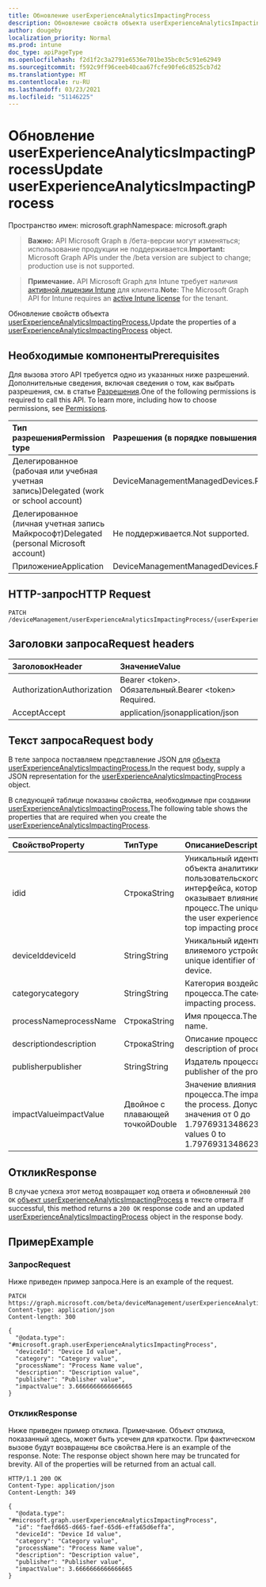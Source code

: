 ```yaml
---
title: Обновление userExperienceAnalyticsImpactingProcess
description: Обновление свойств объекта userExperienceAnalyticsImpactingProcess.
author: dougeby
localization_priority: Normal
ms.prod: intune
doc_type: apiPageType
ms.openlocfilehash: f2d1f2c3a2791e6536e701be35bc0c5c91e62949
ms.sourcegitcommit: f592c9ff96ceeb40caa67fcfe90fe6c8525cb7d2
ms.translationtype: MT
ms.contentlocale: ru-RU
ms.lasthandoff: 03/23/2021
ms.locfileid: "51146225"
---
```

# <a name="update-userexperienceanalyticsimpactingprocess"></a><span data-ttu-id="1cf6b-103">Обновление userExperienceAnalyticsImpactingProcess</span><span class="sxs-lookup"><span data-stu-id="1cf6b-103">Update userExperienceAnalyticsImpactingProcess</span></span>

<span data-ttu-id="1cf6b-104">Пространство имен: microsoft.graph</span><span class="sxs-lookup"><span data-stu-id="1cf6b-104">Namespace: microsoft.graph</span></span>

> <span data-ttu-id="1cf6b-105">**Важно:** API Microsoft Graph в /бета-версии могут изменяться; использование продукции не поддерживается.</span><span class="sxs-lookup"><span data-stu-id="1cf6b-105">**Important:** Microsoft Graph APIs under the /beta version are subject to change; production use is not supported.</span></span>

> <span data-ttu-id="1cf6b-106">**Примечание.** API Microsoft Graph для Intune требует наличия [активной лицензии Intune](https://go.microsoft.com/fwlink/?linkid=839381) для клиента.</span><span class="sxs-lookup"><span data-stu-id="1cf6b-106">**Note:** The Microsoft Graph API for Intune requires an [active Intune license](https://go.microsoft.com/fwlink/?linkid=839381) for the tenant.</span></span>

<span data-ttu-id="1cf6b-107">Обновление свойств объекта [userExperienceAnalyticsImpactingProcess.](../resources/intune-devices-userexperienceanalyticsimpactingprocess.md)</span><span class="sxs-lookup"><span data-stu-id="1cf6b-107">Update the properties of a [userExperienceAnalyticsImpactingProcess](../resources/intune-devices-userexperienceanalyticsimpactingprocess.md) object.</span></span>

## <a name="prerequisites"></a><span data-ttu-id="1cf6b-108">Необходимые компоненты</span><span class="sxs-lookup"><span data-stu-id="1cf6b-108">Prerequisites</span></span>
<span data-ttu-id="1cf6b-p101">Для вызова этого API требуется одно из указанных ниже разрешений. Дополнительные сведения, включая сведения о том, как выбрать разрешения, см. в статье [Разрешения](/graph/permissions-reference).</span><span class="sxs-lookup"><span data-stu-id="1cf6b-p101">One of the following permissions is required to call this API. To learn more, including how to choose permissions, see [Permissions](/graph/permissions-reference).</span></span>

|<span data-ttu-id="1cf6b-111">Тип разрешения</span><span class="sxs-lookup"><span data-stu-id="1cf6b-111">Permission type</span></span>|<span data-ttu-id="1cf6b-112">Разрешения (в порядке повышения привилегий)</span><span class="sxs-lookup"><span data-stu-id="1cf6b-112">Permissions (from least to most privileged)</span></span>|
|:---|:---|
|<span data-ttu-id="1cf6b-113">Делегированное (рабочая или учебная учетная запись)</span><span class="sxs-lookup"><span data-stu-id="1cf6b-113">Delegated (work or school account)</span></span>|<span data-ttu-id="1cf6b-114">DeviceManagementManagedDevices.ReadWrite.All</span><span class="sxs-lookup"><span data-stu-id="1cf6b-114">DeviceManagementManagedDevices.ReadWrite.All</span></span>|
|<span data-ttu-id="1cf6b-115">Делегированное (личная учетная запись Майкрософт)</span><span class="sxs-lookup"><span data-stu-id="1cf6b-115">Delegated (personal Microsoft account)</span></span>|<span data-ttu-id="1cf6b-116">Не поддерживается.</span><span class="sxs-lookup"><span data-stu-id="1cf6b-116">Not supported.</span></span>|
|<span data-ttu-id="1cf6b-117">Приложение</span><span class="sxs-lookup"><span data-stu-id="1cf6b-117">Application</span></span>|<span data-ttu-id="1cf6b-118">DeviceManagementManagedDevices.ReadWrite.All</span><span class="sxs-lookup"><span data-stu-id="1cf6b-118">DeviceManagementManagedDevices.ReadWrite.All</span></span>|

## <a name="http-request"></a><span data-ttu-id="1cf6b-119">HTTP-запрос</span><span class="sxs-lookup"><span data-stu-id="1cf6b-119">HTTP Request</span></span>
<!-- {
  "blockType": "ignored"
}
-->
``` http
PATCH /deviceManagement/userExperienceAnalyticsImpactingProcess/{userExperienceAnalyticsImpactingProcessId}
```

## <a name="request-headers"></a><span data-ttu-id="1cf6b-120">Заголовки запроса</span><span class="sxs-lookup"><span data-stu-id="1cf6b-120">Request headers</span></span>
|<span data-ttu-id="1cf6b-121">Заголовок</span><span class="sxs-lookup"><span data-stu-id="1cf6b-121">Header</span></span>|<span data-ttu-id="1cf6b-122">Значение</span><span class="sxs-lookup"><span data-stu-id="1cf6b-122">Value</span></span>|
|:---|:---|
|<span data-ttu-id="1cf6b-123">Authorization</span><span class="sxs-lookup"><span data-stu-id="1cf6b-123">Authorization</span></span>|<span data-ttu-id="1cf6b-124">Bearer &lt;token&gt;. Обязательный.</span><span class="sxs-lookup"><span data-stu-id="1cf6b-124">Bearer &lt;token&gt; Required.</span></span>|
|<span data-ttu-id="1cf6b-125">Accept</span><span class="sxs-lookup"><span data-stu-id="1cf6b-125">Accept</span></span>|<span data-ttu-id="1cf6b-126">application/json</span><span class="sxs-lookup"><span data-stu-id="1cf6b-126">application/json</span></span>|

## <a name="request-body"></a><span data-ttu-id="1cf6b-127">Текст запроса</span><span class="sxs-lookup"><span data-stu-id="1cf6b-127">Request body</span></span>
<span data-ttu-id="1cf6b-128">В теле запроса поставляем представление JSON для [объекта userExperienceAnalyticsImpactingProcess.](../resources/intune-devices-userexperienceanalyticsimpactingprocess.md)</span><span class="sxs-lookup"><span data-stu-id="1cf6b-128">In the request body, supply a JSON representation for the [userExperienceAnalyticsImpactingProcess](../resources/intune-devices-userexperienceanalyticsimpactingprocess.md) object.</span></span>

<span data-ttu-id="1cf6b-129">В следующей таблице показаны свойства, необходимые при создании [userExperienceAnalyticsImpactingProcess.](../resources/intune-devices-userexperienceanalyticsimpactingprocess.md)</span><span class="sxs-lookup"><span data-stu-id="1cf6b-129">The following table shows the properties that are required when you create the [userExperienceAnalyticsImpactingProcess](../resources/intune-devices-userexperienceanalyticsimpactingprocess.md).</span></span>

|<span data-ttu-id="1cf6b-130">Свойство</span><span class="sxs-lookup"><span data-stu-id="1cf6b-130">Property</span></span>|<span data-ttu-id="1cf6b-131">Тип</span><span class="sxs-lookup"><span data-stu-id="1cf6b-131">Type</span></span>|<span data-ttu-id="1cf6b-132">Описание</span><span class="sxs-lookup"><span data-stu-id="1cf6b-132">Description</span></span>|
|:---|:---|:---|
|<span data-ttu-id="1cf6b-133">id</span><span class="sxs-lookup"><span data-stu-id="1cf6b-133">id</span></span>|<span data-ttu-id="1cf6b-134">Строка</span><span class="sxs-lookup"><span data-stu-id="1cf6b-134">String</span></span>|<span data-ttu-id="1cf6b-135">Уникальный идентификатор объекта аналитики пользовательского интерфейса, который оказывает влияние на процесс.</span><span class="sxs-lookup"><span data-stu-id="1cf6b-135">The unique identifier of the user experience analytics top impacting process entity.</span></span>|
|<span data-ttu-id="1cf6b-136">deviceId</span><span class="sxs-lookup"><span data-stu-id="1cf6b-136">deviceId</span></span>|<span data-ttu-id="1cf6b-137">String</span><span class="sxs-lookup"><span data-stu-id="1cf6b-137">String</span></span>|<span data-ttu-id="1cf6b-138">Уникальный идентификатор влияемого устройства.</span><span class="sxs-lookup"><span data-stu-id="1cf6b-138">The unique identifier of the impacted device.</span></span>|
|<span data-ttu-id="1cf6b-139">category</span><span class="sxs-lookup"><span data-stu-id="1cf6b-139">category</span></span>|<span data-ttu-id="1cf6b-140">String</span><span class="sxs-lookup"><span data-stu-id="1cf6b-140">String</span></span>|<span data-ttu-id="1cf6b-141">Категория воздействия процесса.</span><span class="sxs-lookup"><span data-stu-id="1cf6b-141">The category of impacting process.</span></span>|
|<span data-ttu-id="1cf6b-142">processName</span><span class="sxs-lookup"><span data-stu-id="1cf6b-142">processName</span></span>|<span data-ttu-id="1cf6b-143">Строка</span><span class="sxs-lookup"><span data-stu-id="1cf6b-143">String</span></span>|<span data-ttu-id="1cf6b-144">Имя процесса.</span><span class="sxs-lookup"><span data-stu-id="1cf6b-144">The process name.</span></span>|
|<span data-ttu-id="1cf6b-145">description</span><span class="sxs-lookup"><span data-stu-id="1cf6b-145">description</span></span>|<span data-ttu-id="1cf6b-146">Строка</span><span class="sxs-lookup"><span data-stu-id="1cf6b-146">String</span></span>|<span data-ttu-id="1cf6b-147">Описание процесса.</span><span class="sxs-lookup"><span data-stu-id="1cf6b-147">The description of process.</span></span>|
|<span data-ttu-id="1cf6b-148">publisher</span><span class="sxs-lookup"><span data-stu-id="1cf6b-148">publisher</span></span>|<span data-ttu-id="1cf6b-149">String</span><span class="sxs-lookup"><span data-stu-id="1cf6b-149">String</span></span>|<span data-ttu-id="1cf6b-150">Издатель процесса.</span><span class="sxs-lookup"><span data-stu-id="1cf6b-150">The publisher of the process.</span></span>|
|<span data-ttu-id="1cf6b-151">impactValue</span><span class="sxs-lookup"><span data-stu-id="1cf6b-151">impactValue</span></span>|<span data-ttu-id="1cf6b-152">Двойное с плавающей точкой</span><span class="sxs-lookup"><span data-stu-id="1cf6b-152">Double</span></span>|<span data-ttu-id="1cf6b-153">Значение влияния процесса.</span><span class="sxs-lookup"><span data-stu-id="1cf6b-153">The impact value of the process.</span></span> <span data-ttu-id="1cf6b-154">Допустимые значения от 0 до 1.79769313486232E+308</span><span class="sxs-lookup"><span data-stu-id="1cf6b-154">Valid values 0 to 1.79769313486232E+308</span></span>|



## <a name="response"></a><span data-ttu-id="1cf6b-155">Отклик</span><span class="sxs-lookup"><span data-stu-id="1cf6b-155">Response</span></span>
<span data-ttu-id="1cf6b-156">В случае успеха этот метод возвращает код ответа и обновленный `200 OK` [объект userExperienceAnalyticsImpactingProcess](../resources/intune-devices-userexperienceanalyticsimpactingprocess.md) в тексте ответа.</span><span class="sxs-lookup"><span data-stu-id="1cf6b-156">If successful, this method returns a `200 OK` response code and an updated [userExperienceAnalyticsImpactingProcess](../resources/intune-devices-userexperienceanalyticsimpactingprocess.md) object in the response body.</span></span>

## <a name="example"></a><span data-ttu-id="1cf6b-157">Пример</span><span class="sxs-lookup"><span data-stu-id="1cf6b-157">Example</span></span>

### <a name="request"></a><span data-ttu-id="1cf6b-158">Запрос</span><span class="sxs-lookup"><span data-stu-id="1cf6b-158">Request</span></span>
<span data-ttu-id="1cf6b-159">Ниже приведен пример запроса.</span><span class="sxs-lookup"><span data-stu-id="1cf6b-159">Here is an example of the request.</span></span>
``` http
PATCH https://graph.microsoft.com/beta/deviceManagement/userExperienceAnalyticsImpactingProcess/{userExperienceAnalyticsImpactingProcessId}
Content-type: application/json
Content-length: 300

{
  "@odata.type": "#microsoft.graph.userExperienceAnalyticsImpactingProcess",
  "deviceId": "Device Id value",
  "category": "Category value",
  "processName": "Process Name value",
  "description": "Description value",
  "publisher": "Publisher value",
  "impactValue": 3.6666666666666665
}
```

### <a name="response"></a><span data-ttu-id="1cf6b-160">Отклик</span><span class="sxs-lookup"><span data-stu-id="1cf6b-160">Response</span></span>
<span data-ttu-id="1cf6b-p103">Ниже приведен пример отклика. Примечание. Объект отклика, показанный здесь, может быть усечен для краткости. При фактическом вызове будут возвращены все свойства.</span><span class="sxs-lookup"><span data-stu-id="1cf6b-p103">Here is an example of the response. Note: The response object shown here may be truncated for brevity. All of the properties will be returned from an actual call.</span></span>
``` http
HTTP/1.1 200 OK
Content-Type: application/json
Content-Length: 349

{
  "@odata.type": "#microsoft.graph.userExperienceAnalyticsImpactingProcess",
  "id": "faefd665-d665-faef-65d6-effa65d6effa",
  "deviceId": "Device Id value",
  "category": "Category value",
  "processName": "Process Name value",
  "description": "Description value",
  "publisher": "Publisher value",
  "impactValue": 3.6666666666666665
}
```




